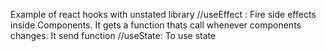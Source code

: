 Example of react hooks with unstated library
//useEffect : Fire side effects inside Components. It gets a function thats call whenever components changes. It send function
//useState: To use state


